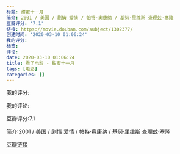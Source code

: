 ```yaml
---
标题: 甜蜜十一月
简介: 2001 / 美国 / 剧情 爱情 / 帕特·奥康纳 / 基努·里维斯 查理兹·塞隆
豆瓣评分: '7.1'
链接: https://movie.douban.com/subject/1302377/
创建时间: '2020-03-10 01:06:24'
我的评分:
标签:
评论:
date: 2020-03-10 01:06:24
title: 看了电影 - 甜蜜十一月
tags: [电影]
categories: []
---
```


我的评分:

我的评论:

豆瓣评分:7.1

简介:2001 / 美国 / 剧情 爱情 / 帕特·奥康纳 / 基努·里维斯 查理兹·塞隆

[豆瓣链接](https://movie.douban.com/subject/1302377/)

